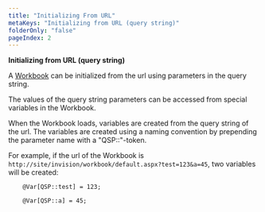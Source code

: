 ```yaml
---
title: "Initializing From URL"
metaKeys: "Initializing from URL (query string)"
folderOnly: "false"
pageIndex: 2
---
```



**Initializing from URL (query string)**

A [Workbook](../../workbooks.md) can be initialized from the url using parameters in the query string.

The values of the query string parameters can be accessed from special variables in the Workbook.

When the Workbook loads, variables are created from the query string of the url. The variables are created using a naming convention by prepending the parameter name with a "QSP::"-token.

For example, if the url of the Workbook is ``http://site/invision/workbook/default.aspx?test=123&a=45``, two variables will be created:

        @Var[QSP::test] = 123;

        @Var[QSP::a] = 45;

